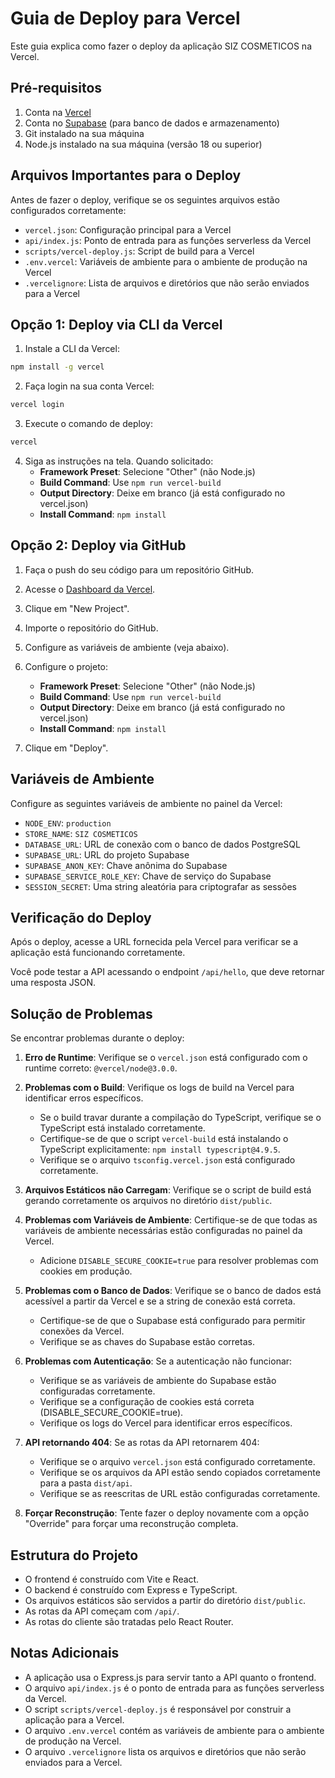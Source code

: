 # Guia de Deploy para Vercel

Este guia explica como fazer o deploy da aplicação SIZ COSMETICOS na Vercel.

## Pré-requisitos

1. Conta na [Vercel](https://vercel.com)
2. Conta no [Supabase](https://supabase.com) (para banco de dados e armazenamento)
3. Git instalado na sua máquina
4. Node.js instalado na sua máquina (versão 18 ou superior)

## Arquivos Importantes para o Deploy

Antes de fazer o deploy, verifique se os seguintes arquivos estão configurados corretamente:

- `vercel.json`: Configuração principal para a Vercel
- `api/index.js`: Ponto de entrada para as funções serverless da Vercel
- `scripts/vercel-deploy.js`: Script de build para a Vercel
- `.env.vercel`: Variáveis de ambiente para o ambiente de produção na Vercel
- `.vercelignore`: Lista de arquivos e diretórios que não serão enviados para a Vercel

## Opção 1: Deploy via CLI da Vercel

1. Instale a CLI da Vercel:

```bash
npm install -g vercel
```

2. Faça login na sua conta Vercel:

```bash
vercel login
```

3. Execute o comando de deploy:

```bash
vercel
```

4. Siga as instruções na tela. Quando solicitado:
   - **Framework Preset**: Selecione "Other" (não Node.js)
   - **Build Command**: Use `npm run vercel-build`
   - **Output Directory**: Deixe em branco (já está configurado no vercel.json)
   - **Install Command**: `npm install`

## Opção 2: Deploy via GitHub

1. Faça o push do seu código para um repositório GitHub.

2. Acesse o [Dashboard da Vercel](https://vercel.com/dashboard).

3. Clique em "New Project".

4. Importe o repositório do GitHub.

5. Configure as variáveis de ambiente (veja abaixo).

6. Configure o projeto:
   - **Framework Preset**: Selecione "Other" (não Node.js)
   - **Build Command**: Use `npm run vercel-build`
   - **Output Directory**: Deixe em branco (já está configurado no vercel.json)
   - **Install Command**: `npm install`

7. Clique em "Deploy".

## Variáveis de Ambiente

Configure as seguintes variáveis de ambiente no painel da Vercel:

- `NODE_ENV`: `production`
- `STORE_NAME`: `SIZ COSMETICOS`
- `DATABASE_URL`: URL de conexão com o banco de dados PostgreSQL
- `SUPABASE_URL`: URL do projeto Supabase
- `SUPABASE_ANON_KEY`: Chave anônima do Supabase
- `SUPABASE_SERVICE_ROLE_KEY`: Chave de serviço do Supabase
- `SESSION_SECRET`: Uma string aleatória para criptografar as sessões

## Verificação do Deploy

Após o deploy, acesse a URL fornecida pela Vercel para verificar se a aplicação está funcionando corretamente.

Você pode testar a API acessando o endpoint `/api/hello`, que deve retornar uma resposta JSON.

## Solução de Problemas

Se encontrar problemas durante o deploy:

1. **Erro de Runtime**: Verifique se o `vercel.json` está configurado com o runtime correto: `@vercel/node@3.0.0`.

2. **Problemas com o Build**: Verifique os logs de build na Vercel para identificar erros específicos.
   - Se o build travar durante a compilação do TypeScript, verifique se o TypeScript está instalado corretamente.
   - Certifique-se de que o script `vercel-build` está instalando o TypeScript explicitamente: `npm install typescript@4.9.5`.
   - Verifique se o arquivo `tsconfig.vercel.json` está configurado corretamente.

3. **Arquivos Estáticos não Carregam**: Verifique se o script de build está gerando corretamente os arquivos no diretório `dist/public`.

4. **Problemas com Variáveis de Ambiente**: Certifique-se de que todas as variáveis de ambiente necessárias estão configuradas no painel da Vercel.
   - Adicione `DISABLE_SECURE_COOKIE=true` para resolver problemas com cookies em produção.

5. **Problemas com o Banco de Dados**: Verifique se o banco de dados está acessível a partir da Vercel e se a string de conexão está correta.
   - Certifique-se de que o Supabase está configurado para permitir conexões da Vercel.
   - Verifique se as chaves do Supabase estão corretas.

6. **Problemas com Autenticação**: Se a autenticação não funcionar:
   - Verifique se as variáveis de ambiente do Supabase estão configuradas corretamente.
   - Verifique se a configuração de cookies está correta (DISABLE_SECURE_COOKIE=true).
   - Verifique os logs do Vercel para identificar erros específicos.

7. **API retornando 404**: Se as rotas da API retornarem 404:
   - Verifique se o arquivo `vercel.json` está configurado corretamente.
   - Verifique se os arquivos da API estão sendo copiados corretamente para a pasta `dist/api`.
   - Verifique se as reescritas de URL estão configuradas corretamente.

8. **Forçar Reconstrução**: Tente fazer o deploy novamente com a opção "Override" para forçar uma reconstrução completa.

## Estrutura do Projeto

- O frontend é construído com Vite e React.
- O backend é construído com Express e TypeScript.
- Os arquivos estáticos são servidos a partir do diretório `dist/public`.
- As rotas da API começam com `/api/`.
- As rotas do cliente são tratadas pelo React Router.

## Notas Adicionais

- A aplicação usa o Express.js para servir tanto a API quanto o frontend.
- O arquivo `api/index.js` é o ponto de entrada para as funções serverless da Vercel.
- O script `scripts/vercel-deploy.js` é responsável por construir a aplicação para a Vercel.
- O arquivo `.env.vercel` contém as variáveis de ambiente para o ambiente de produção na Vercel.
- O arquivo `.vercelignore` lista os arquivos e diretórios que não serão enviados para a Vercel.
